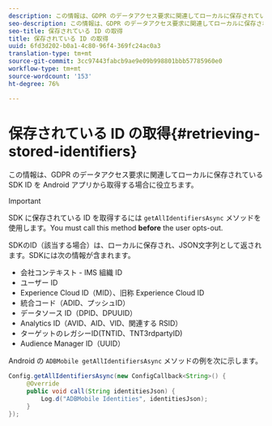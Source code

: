 ```yaml
---
description: この情報は、GDPR のデータアクセス要求に関連してローカルに保存されている SDK ID を Android アプリから取得する場合に役立ちます。
seo-description: この情報は、GDPR のデータアクセス要求に関連してローカルに保存されている SDK ID を Android アプリから取得する場合に役立ちます。
seo-title: 保存されている ID の取得
title: 保存されている ID の取得
uuid: 6fd3d202-b0a1-4c80-96f4-369fc24ac0a3
translation-type: tm+mt
source-git-commit: 3cc97443fabcb9ae9e09b998801bbb57785960e0
workflow-type: tm+mt
source-wordcount: '153'
ht-degree: 76%

---
```



# 保存されている ID の取得{#retrieving-stored-identifiers}

この情報は、GDPR のデータアクセス要求に関連してローカルに保存されている SDK ID を Android アプリから取得する場合に役立ちます。

>[!IMPORTANT]
>
>SDK に保存されている ID を取得するには `getAllIdentifiersAsync` メソッドを使用します。You must call this method **before** the user opts-out.

SDKのID（該当する場合）は、ローカルに保存され、JSON文字列として返されます。SDKには次の情報が含まれます。

* 会社コンテキスト - IMS 組織 ID
* ユーザー ID
* Experience Cloud ID（MID）、旧称 Experience Cloud ID
* 統合コード（ADID、プッシュID）
* データソース ID（DPID、DPUUID）
* Analytics ID（AVID、AID、VID、関連する RSID）
* ターゲットのレガシーID(TNTID、TNT3rdpartyID)
* Audience Manager ID（UUID）

Android の `ADBMobile getAllIdentifiersAsync` メソッドの例を次に示します。

```java
Config.getAllIdentifiersAsync(new ConfigCallback<String>() { 
     @Override 
     public void call(String identitiesJson) {                 
         Log.d("ADBMobile Identities", identitiesJson); 
     } 
});
```
